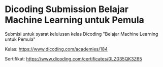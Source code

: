 # Dicoding Submission Belajar Machine Learning untuk Pemula
Submisi untuk syarat kelulusan kelas Dicoding "Belajar Machine Learning untuk Pemula"

Kelas: https://www.dicoding.com/academies/184

Sertifikat: https://www.dicoding.com/certificates/0LZ035QK3Z65
